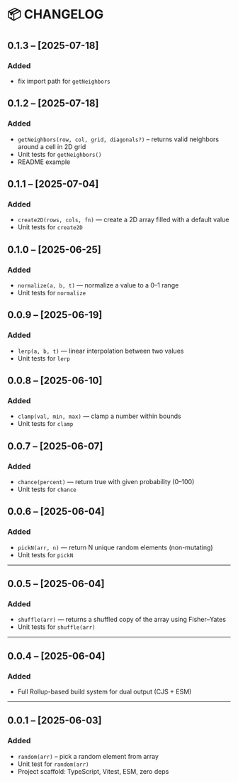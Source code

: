 # 📦 CHANGELOG

## 0.1.3 – [2025-07-18]
### Added
- fix import path for `getNeighbors`

## 0.1.2 – [2025-07-18]
### Added
- `getNeighbors(row, col, grid, diagonals?)` – returns valid neighbors around a cell in 2D grid
- Unit tests for `getNeighbors()`
- README example

## 0.1.1 – [2025-07-04]
### Added
- `create2D(rows, cols, fn)` — create a 2D array filled with a default value
- Unit tests for `create2D`

## 0.1.0 – [2025-06-25]
### Added
- `normalize(a, b, t)` — normalize a value to a 0–1 range
- Unit tests for `normalize`

## 0.0.9 – [2025-06-19]
### Added
- `lerp(a, b, t)` — linear interpolation between two values
- Unit tests for `lerp`

## 0.0.8 – [2025-06-10]
### Added
- `clamp(val, min, max)` — clamp a number within bounds
- Unit tests for `clamp`

## 0.0.7 – [2025-06-07]
### Added
- `chance(percent)` — return true with given probability (0–100)
- Unit tests for `chance`

## 0.0.6 – [2025-06-04]
### Added
- `pickN(arr, n)` — return N unique random elements (non-mutating)
- Unit tests for `pickN`

---

## 0.0.5 – [2025-06-04]
### Added
- `shuffle(arr)` — returns a shuffled copy of the array using Fisher–Yates
- Unit tests for `shuffle(arr)`

---

## 0.0.4 – [2025-06-04]
### Added
- Full Rollup-based build system for dual output (CJS + ESM)

---

## 0.0.1 – [2025-06-03]
### Added
- `random(arr)` – pick a random element from array
- Unit test for `random(arr)`
- Project scaffold: TypeScript, Vitest, ESM, zero deps